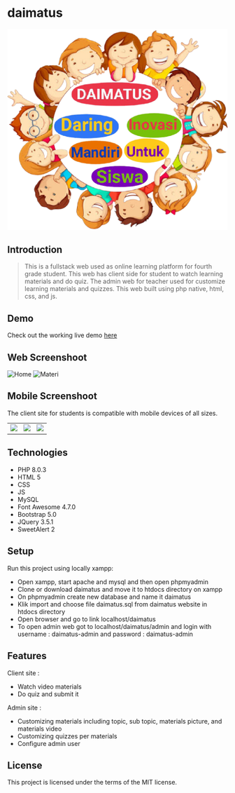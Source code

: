 # daimatus

![Logo](images/logo.png)

## Introduction

> This is a fullstack web used as online learning platform for fourth grade student. This web has client side for student to watch learning materials and do quiz. The admin web for teacher used for customize learning materials and quizzes. This web built using php native, html, css, and js.

## Demo
Check out the working live demo [here](https://daimatus.000webhostapp.com/)

## Web Screenshoot
![Home](../assets/home_web.PNG)
![Materi](../assets/materi_web.PNG)


## Mobile Screenshoot
The client site for students is compatible with mobile devices of all sizes.
<table>
    <tr>
        <td valign="top"><img src="../assets/home_mobile.jpg"></td>
        <td valign="top"><img src="../assets/materi_mobile.jpg"></td>
        <td valign="top"><img src="../assets/topic_mobile.jpg"></td>
    </tr>
</table>

## Technologies 
* PHP 8.0.3
* HTML 5
* CSS
* JS
* MySQL
* Font Awesome 4.7.0
* Bootstrap 5.0
* JQuery 3.5.1
* SweetAlert 2

## Setup
Run this project using locally xampp:

* Open xampp, start apache and mysql and then open phpmyadmin 
* Clone or download daimatus and move it to htdocs directory on xampp
* On phpmyadmin create new database and name it daimatus
* Klik import and choose file daimatus.sql from daimatus website in htdocs directory
* Open browser and go to link localhost/daimatus
* To open admin web got to localhost/daimatus/admin and login with username : daimatus-admin and password : daimatus-admin

## Features
Client site :
* Watch video materials
* Do quiz and submit it

Admin site :
* Customizing materials including topic, sub topic, materials picture, and materials video 
* Customizing quizzes per materials
* Configure admin user

## License
This project is licensed under the terms of the MIT license.

